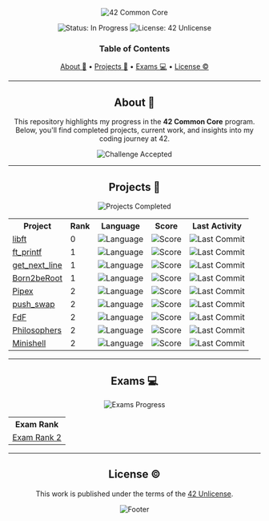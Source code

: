 <a name="readme-top"></a>

<div align="center">
  <img src="https://capsule-render.vercel.app/api?type=cylinder&height=200&color=0ABAB5&text=42%20Common%20Core&fontAlign=50&fontAlignY=61&animation=fadeIn&fontColor=fcf3f2" alt="42 Common Core" />
  
  <p align="center">
    <img src="https://img.shields.io/badge/Status-In%20Progress-orange?style=for-the-badge" alt="Status: In Progress" />
    <img src="https://img.shields.io/github/license/lude-bri/42_Common_Core?style=for-the-badge" alt="License: 42 Unlicense" />
  </p>

  <h3 align="center">Table of Contents</h3>
  
  <!-- Table of Contents -->
  <p align="center">
    <a href="#about">About 📌</a> • 
    <a href="#projects">Projects 🏁</a> • 
    <a href="#exams">Exams 💻</a> • 
    <a href="#license">License ©</a>
  </p>
</div>

---

<div align="center">
  
## About 📌

<p>This repository highlights my progress in the <strong>42 Common Core</strong> program. Below, you'll find completed projects, current work, and insights into my coding journey at 42.</p>

<img src="https://img.shields.io/badge/Challenge%20Accepted-success?style=flat-square&logo=42&logoColor=white" alt="Challenge Accepted" />

</div>

---

<div align="center">

## Projects 🏁

<img src="https://img.shields.io/badge/Projects-Completed-blueviolet?style=flat-square" alt="Projects Completed" />

<table>
  <tr>
    <th>Project</th>
    <th>Rank</th>
    <th>Language</th>
    <th>Score</th>
    <th>Last Activity</th>
  </tr>
  <tr>
    <td><a href="https://github.com/lude-bri/libft_42_LP">libft</a></td>
    <td>0</td>
    <td><img src="https://img.shields.io/github/languages/top/lude-bri/libft_42_LP" alt="Language" /></td>
    <td><img src="https://img.shields.io/badge/125%20%2F%20100%20%E2%98%85-success" alt="Score" /></td>
    <td><img src="https://img.shields.io/github/last-commit/lude-bri/libft_42_LP" alt="Last Commit" /></td>
  </tr>
  <tr>
    <td><a href="https://github.com/lude-bri/ft_printf_42_LP">ft_printf</a></td>
    <td>1</td>
    <td><img src="https://img.shields.io/github/languages/top/lude-bri/ft_printf_42_LP" alt="Language" /></td>
    <td><img src="https://img.shields.io/badge/100%20%2F%20100%20%E2%98%85-success" alt="Score" /></td>
    <td><img src="https://img.shields.io/github/last-commit/lude-bri/ft_printf_42_LP" alt="Last Commit" /></td>
  </tr>
  <tr>
    <td><a href="https://github.com/lude-bri/get_next_line_42_LP">get_next_line</a></td>
    <td>1</td>
    <td><img src="https://img.shields.io/github/languages/top/lude-bri/get_next_line_42_LP" alt="Language" /></td>
    <td><img src="https://img.shields.io/badge/125%20%2F%20100%20%E2%98%85-success" alt="Score" /></td>
    <td><img src="https://img.shields.io/github/last-commit/lude-bri/get_next_line_42_LP" alt="Last Commit" /></td>
  </tr>
  <tr>
    <td><a href="https://github.com/lude-bri/Born2BeRoot_42_LP">Born2beRoot</a></td>
    <td>1</td>
    <td><img src="https://img.shields.io/badge/shell-100%25-blue" alt="Language" /></td>
    <td><img src="https://img.shields.io/badge/100%20%2F%20100%20%E2%98%85-success" alt="Score" /></td>
    <td><img src="https://img.shields.io/github/last-commit/lude-bri/Born2BeRoot_42_LP" alt="Last Commit" /></td>
  </tr>
  <tr>
    <td><a href="https://github.com/lude-bri/Pipex_42_LP">Pipex</a></td>
    <td>2</td>
    <td><img src="https://img.shields.io/github/languages/top/lude-bri/pipex_42_LP" alt="Language" /></td>
    <td><img src="https://img.shields.io/badge/115%20%2F%20100%20%E2%98%85-success" alt="Score" /></td>
    <td><img src="https://img.shields.io/github/last-commit/lude-bri/pipex_42_LP" alt="Last Commit" /></td>
  </tr>
  <tr>
    <td><a href="https://github.com/lude-bri/Pipex_42_LP">push_swap</a></td>
    <td>2</td>
    <td><img src="https://img.shields.io/github/languages/top/lude-bri/push_swap_42_LP" alt="Language" /></td>
    <td><img src="https://img.shields.io/badge/125%20%2F%20100%20%E2%98%85-success" alt="Score" /></td>
    <td><img src="https://img.shields.io/github/last-commit/lude-bri/push_swap_42_LP" alt="Last Commit" /></td>
  </tr>
  <tr>
    <td><a href="https://github.com/lude-bri/Pipex_42_LP">FdF</a></td>
    <td>2</td>
    <td><img src="https://img.shields.io/github/languages/top/lude-bri/Fdf_42_LP" alt="Language" /></td>
    <td><img src="https://img.shields.io/badge/125%20%2F%20100%20%E2%98%85-success" alt="Score" /></td>
    <td><img src="https://img.shields.io/github/last-commit/lude-bri/Fdf_42_LP" alt="Last Commit" /></td>
  </tr>
  <tr>
    <td><a href="https://github.com/lude-bri/Pipex_42_LP">Philosophers</a></td>
    <td>2</td>
    <td><img src="https://img.shields.io/github/languages/top/lude-bri/Philosophers_42" alt="Language" /></td>
    <td><img src="https://img.shields.io/badge/in_progress-yellow" alt="Score" /></td>
    <td><img src="https://img.shields.io/github/last-commit/lude-bri/Philosophers_42" alt="Last Commit" /></td>
  </tr>
  <tr>
    <td><a href="https://github.com/lude-bri/Pipex_42_LP">Minishell</a></td>
    <td>2</td>
    <td><img src="https://img.shields.io/github/languages/top/lude-bri/Minishell_42" alt="Language" /></td>
    <td><img src="https://img.shields.io/badge/in_progress-yellow" alt="Score" /></td>
    <td><img src="https://img.shields.io/github/last-commit/lude-bri/Minishell_42" alt="Last Commit" /></td>
  </tr>

</table>

</div>

---

<div align="center">

## Exams 💻

<img src="https://img.shields.io/badge/Exams-Progress-yellow?style=flat-square" alt="Exams Progress" />

<table>
  <tr>
    <th>Exam Rank</th>
  </tr>
  <tr>
    <td><a href="https://github.com/lude-bri/Exam_Rank2_42_LP">Exam Rank 2</a></td>
  </tr>
</table>

</div>

---

<div align="center">

## License ©

<p>This work is published under the terms of the <a href="https://github.com/lude-bri/42_Common_Core/blob/main/LICENSE.md">42 Unlicense</a>.</p>

<img src="https://capsule-render.vercel.app/api?type=waving&height=100&color=gradient&fontColor=ffffff&fontAlignY=65&section=footer" alt="Footer" />

</div>

